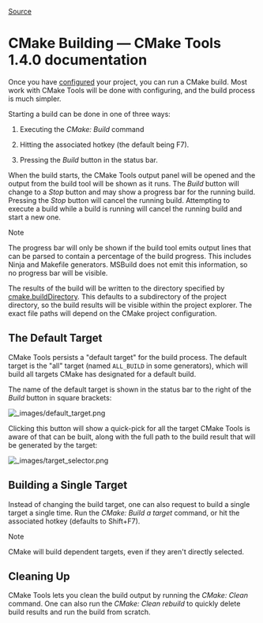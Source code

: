 
[Source](https://vector-of-bool.github.io/docs/vscode-cmake-tools/building.html "Permalink to CMake Building — CMake Tools 1.4.0 documentation")

# CMake Building — CMake Tools 1.4.0 documentation

Once you have [configured][1] your project, you can run a CMake build. Most work with CMake Tools will be done with configuring, and the build process is much simpler.

Starting a build can be done in one of three ways:

1. Executing the _CMake: Build_ command

2. Hitting the associated hotkey (the default being F7).

3. Pressing the _Build_ button in the status bar.

When the build starts, the CMake Tools output panel will be opened and the output from the build tool will be shown as it runs. The _Build_ button will change to a _Stop_ button and may show a progress bar for the running build. Pressing the _Stop_ button will cancel the running build. Attempting to execute a build while a build is running will cancel the running build and start a new one.

Note

The progress bar will only be shown if the build tool emits output lines that can be parsed to contain a percentage of the build progress. This includes Ninja and Makefile generators. MSBuild does not emit this information, so no progress bar will be visible.

The results of the build will be written to the directory specified by [cmake.buildDirectory][2]. This defaults to a subdirectory of the project directory, so the build results will be visible within the project explorer. The exact file paths will depend on the CMake project configuration.

## The Default Target

CMake Tools persists a "default target" for the build process. The default target is the "all" target (named `ALL_BUILD` in some generators), which will build all targets CMake has designated for a default build.

The name of the default target is shown in the status bar to the right of the _Build_ button in square brackets:

![_images/default_target.png][3]

Clicking this button will show a quick-pick for all the target CMake Tools is aware of that can be built, along with the full path to the build result that will be generated by the target:

![_images/target_selector.png][4]

## Building a Single Target

Instead of changing the build target, one can also request to build a single target a single time. Run the _CMake: Build a target_ command, or hit the associated hotkey (defaults to Shift+F7).

Note

CMake will build dependent targets, even if they aren't directly selected.

## Cleaning Up

CMake Tools lets you clean the build output by running the _CMake: Clean_ command. One can also run the _CMake: Clean rebuild_ to quickly delete build results and run the build from scratch.

[1]: https://vector-of-bool.github.io/configuring.html#configuring
[2]: https://vector-of-bool.github.io/settings.html#conf-cmake-builddirectory
[3]: https://vector-of-bool.github.io/_images/default_target.png
[4]: https://vector-of-bool.github.io/_images/target_selector.png

  